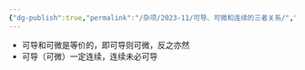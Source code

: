 ```yaml
---
{"dg-publish":true,"permalink":"/杂项/2023-11/可导、可微和连续的三者关系/","dgPassFrontmatter":true}
---
```


- 可导和可微是等价的，即可导则可微，反之亦然
- 可导（可微）一定连续，连续未必可导